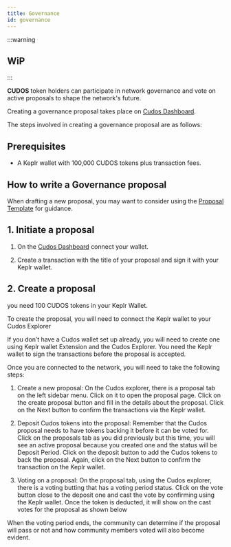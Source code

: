 ```yaml
---
title: Governance
id: governance
---
```


:::warning

## WiP

:::

**CUDOS** token holders can participate in network governance and vote on active proposals to shape the network's future.

Creating a governance proposal takes place on [Cudos Dashboard](https://dashboard.cudos.org/).

The steps involved in creating a governance proposal are as follows:

## Prerequisites

* A Keplr wallet with 100,000 CUDOS tokens plus transaction fees. 

## How to write a Governance proposal

When drafting a new proposal, you may want to consider using the [Proposal Template](proposal-template) for guidance. 

## 1. Initiate a proposal

1. On the [Cudos Dashboard](https://dashboard.cudos.org/) connect your wallet.

2. Create a transaction with the title of your proposal and sign it with your Keplr wallet. 

## 2. Create a proposal

you need 100 CUDOS tokens in your Keplr Wallet.

To create the proposal, you will need to connect the Keplr wallet to your Cudos Explorer

If you don’t have a Cudos wallet set up already, you will need to create one using Keplr wallet Extension and the Cudos Explorer. You need the Keplr wallet to sign the transactions before the proposal is accepted.

Once you are connected to the network, you will need to take the following steps:
1. Create a new proposal: On the Cudos explorer, there is a proposal tab on the left sidebar menu. Click on it to open the proposal page. Click on the create proposal button and fill in the details about the proposal. Click on the Next button to confirm the transactions via the Keplr wallet.

2. Deposit Cudos tokens into the proposal: Remember that the Cudos proposal needs to have tokens backing it before it can be voted for. Click on the proposals tab as you did previously but this time, you will see an active proposal because you created one and the status will be Deposit Period. Click on the deposit button to add the Cudos tokens to back the proposal. Again, click on the Next button to confirm the transaction on the Keplr wallet.

3. Voting on a proposal: On the proposal tab, using the Cudos explorer, there is a voting butting that has a voting period status. Click on the vote button close to the deposit one and cast the vote by confirming using the Keplr wallet. Once the token is deducted, it will show on the cast votes for the proposal as shown below


When the voting period ends, the community can determine if the proposal will pass or not and how community members voted will also become evident.





